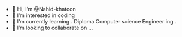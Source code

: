 - 👋 Hi, I’m @Nahid-khatoon
- 👀 I’m interested in coding 
- 🌱 I’m currently learning . Diploma Computer science Engineer ing .
- 💞️ I’m looking to collaborate on ...

<!---
Nahid-khatoon/Nahid-khatoon is a ✨ special ✨ repository because its `README.md` (this file) appears on your GitHub profile.
You can click the Preview link to take a look at your changes.
--->
